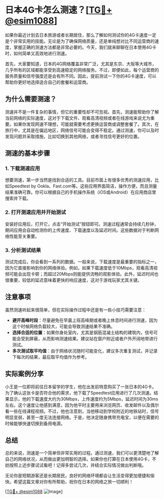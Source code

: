 # 日本4G卡怎么测速？[[TG💪+ @esim1088](https://t.me/s/esim1088)]

如果你最近计划去日本旅游或者长期居住，那么了解如何测试你的4G卡速度一定是个非常实用的技能。无论是为了确保网络质量，还是单纯想对比不同运营商的速度，掌握正确的测速方法都是非常必要的。今天，我们就来聊聊在日本使用4G卡时，如何简单又高效地进行测速。

首先，大家要知道，日本的4G网络覆盖非常广泛，尤其是东京、大阪等大城市，几乎所有的区域都能享受到高速稳定的网络服务。不过，即便如此，每个运营商的服务质量和信号强度还是会有所不同。因此，提前测试一下你的4G卡速度，可以帮助你更好地选择适合自己的套餐和运营商。

## 为什么需要测速？

测速并不是一件复杂的事情，但它的重要性却不可忽视。首先，测速能帮助你了解当前网络的实际速度，这对于下载文件、观看高清视频或者在线游戏来说尤为重要。如果你发现网速不理想，可能就需要考虑更换运营商或调整套餐了。其次，在旅行中，尤其是在偏远地区，网络信号可能会变得不稳定。通过测速，你可以及时发现问题并采取措施，比如切换到其他网络，或者寻找信号更好的位置。

## 测速的基本步骤

### 1. 下载测速应用

想要测速，第一步当然是找到合适的工具。目前市面上有很多优秀的测速应用，比如Speedtest by Ookla、Fast.com等。这些应用界面简洁，操作方便，而且测量结果准确可靠。你可以根据自己的手机操作系统（iOS或Android）在应用商店里搜索并下载。

### 2. 打开测速应用并开始测试

安装好应用后，打开它，点击“开始测试”按钮即可。测速过程通常会持续几秒钟，期间应用会自动检测你的上传速度、下载速度以及延迟时间。这些数据对于判断网络性能至关重要。

### 3. 分析测试结果

测试完成后，你会看到一系列的数据。一般来说，下载速度是最重要的指标之一，因为它直接影响到你的网络体验。例如，如果下载速度低于10Mbps，观看高清视频可能会出现卡顿；而超过20Mbps则能提供流畅的观影体验。此外，延迟时间也很重要，较低的延迟意味着更快的响应速度，这对于游戏玩家尤其关键。

## 注意事项

虽然测速听起来很简单，但在实际操作过程中还是有一些小技巧需要注意：

- **避开高峰时段**：尽量避免在早晨上班高峰期或者晚上休息时间进行测速，因为这个时候网络负载较大，可能会导致测速结果不准确。
- **选择合适的位置**：如果你身处室内，尤其是钢筋混凝土结构的建筑内，信号可能会受到屏蔽，从而影响测速结果。建议站在窗户附近或者户外开阔地带进行测试。
- **多次测试取平均值**：由于网络状况随时可能变化，建议多次重复测试，并记录下每次的结果，最后取平均值作为参考。

## 实际案例分享

小王是一位即将前往日本留学的学生，他在出发前特意购买了一张日本的4G卡。为了确认这张卡是否符合他的需求，他下载了Speedtest应用进行了几次测速。结果显示，他的下载速度大约为30Mbps，上传速度约为5Mbps，延迟时间为30ms左右。这个速度让他感到满意，因为他平时主要用来浏览网页、收发邮件以及偶尔看一些在线课程视频。不过，他也注意到，当他移动到学校附近的地铁站时，信号明显变弱，甚至一度无法连接网络。于是，他决定随身携带充电宝，以便在需要的时候能够快速切换到备用电源。

## 总结

总的来说，测速是一个简单但非常实用的过程。通过测速，我们可以更清楚地了解自己的网络状况，从而做出更加明智的选择。如果你也打算在日本使用4G卡，不妨按照上述步骤试试看吧！记得多尝试几次，并结合实际情况做出判断哦。

无论你是短期游客还是长期居民，良好的网络环境都会让生活变得更加便捷和愉快。希望这篇文章对你有所帮助，祝你在日本的网络之旅一切顺利！

[[TG💪+ @esim1088](https://t.me/s/esim1088) ![Image](https://i.postimg.cc/4NQfJmqS/Snipaste-2025-05-13-00-14-12.png)]